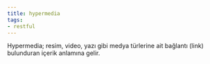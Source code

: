 ```yaml
---
title: hypermedia
tags:
- restful
---
```


Hypermedia; resim, video, yazı gibi medya türlerine ait bağlantı (link) bulunduran içerik anlamına gelir.
